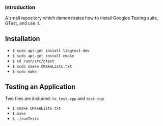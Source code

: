 ### Introduction

A small repository which demonstrates how to install Googles Testing suite, GTest, and use it.

## Installation

* `$ sudo apt-get install libgtest-dev`
* `$ sudo apt-get install cmake`
* `$ cd /usr/src/gtest`
* `$ sudo cmake CMakeLists.txt`
* `$ sudo make`

## Testing an Application

Two files are included: `to_test.cpp` and `test.cpp`

* `$ cmake CMakeLists.txt`
* `$ make`
* `$ ./runTests`

